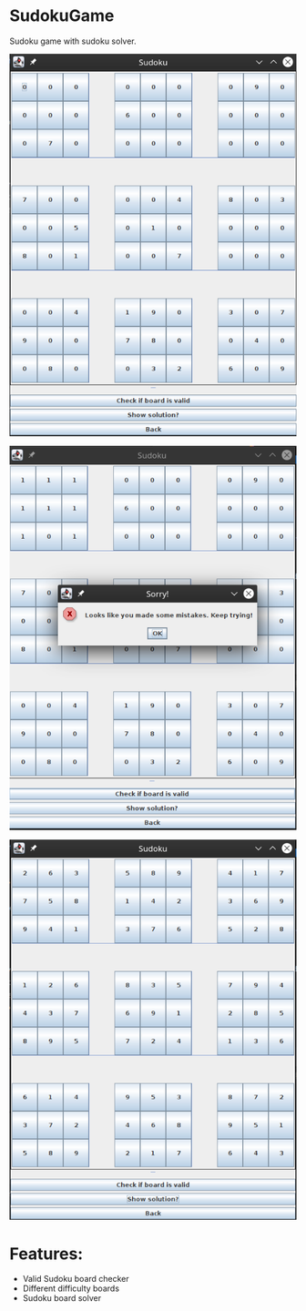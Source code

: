 # SudokuGame
Sudoku game with sudoku solver.

![Board](data/Board.png)

![Valid](data/Valid.png)

![Solved](data/Solved.png)

# Features:
- Valid Sudoku board checker
- Different difficulty boards
- Sudoku board solver
